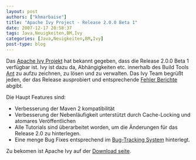 ```yaml
---
layout: post
authors: ["khmarbaise"]
title: "Apache Ivy Project - Release 2.0.0 Beta 1"
date: 2007-12-17 20:58:37
tags: Java,Neuigkeiten,BM,Ivy
categories: [Java,Neuigkeiten,BM,Ivy]
post-type: blog
---
```

Das [Apache Ivy Projekt](http://ant.apache.org/ivy/ "Apache Ivy Projekt") hat bekannt gegeben, dass die Release 2.0.0 Beta 1 verfügbar ist. 
Ivy ist dazu da, Abhängigkeiten etc. innerhalb des Build Tools [Ant](http://ant.apache.org "Ant") zu aufzu zeichnen, zu lösen und zu verwalten. 
Das Ivy Team begrüßt jeden, der das Release ausprobiert und entsprechende [Fehler Berichte](https://issues.apache.org/jira/browse/IVY "Fehler Berichte") abgibt.

Die Haupt Features sind:
+ Verbesserung der Maven 2 kompatibilität
+ Verbesserung der Nebenläufigkeit unterstützt durch Cache-Locking und atomares Veröffentlichen
+ Alle Tutorials sind überarbeitet worden, um die Änderungen für das Release 2.0 zu hinterlegen.
+ Eine menge Bug Fixes entsprechend im [Bug-Tracking System](https://issues.apache.org/jira/browse/IVY) hinterlegt.

Zu bekomen ist Apache Ivy auf der [Download seite](http://ant.apache.org/ivy/download.cgi "Download seite").
